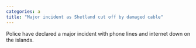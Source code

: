 ```yaml
---
categories: a
title: "Major incident as Shetland cut off by damaged cable"
---
```

Police have declared a major incident with phone lines and internet down on the islands.